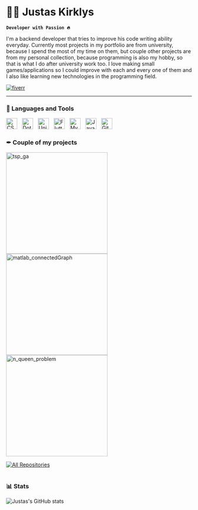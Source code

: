 # 👨‍💻 Justas Kirklys

**`Developer with Passion 🔥`**

I'm a backend developer that tries to improve his code writing ability everyday. Currently most projects in my portfolio are from university, because I spend the most of my time on them, but couple other projects are from my personal collection, because programming is also my hobby, so that is what I do after university work too. I love making small games/applications so I could improve with each and every one of them and I also like learning new technologies in the programming field.

   <p align="left">
      <a href="https://www.fiverr.com/jukicode">
         <img alt="fiverr" title="My Fiverr profile" src="https://custom-icon-badges.demolab.com/badge/Fiverr-62-488207?style=for-the-badge&labelColor=darkgreen&logo=fiverr&logoColor=white"/></a>
   </p>

---

### 🧰 Languages and Tools

<img align="left" alt="CSharp" width="30px" style="padding-right:10px;" src="https://cdn.jsdelivr.net/gh/devicons/devicon/icons/csharp/csharp-original.svg"/>
<img align="left" alt="DotNet" width="30px" style="padding-right:10px;" src="https://cdn.jsdelivr.net/gh/devicons/devicon/icons/dot-net/dot-net-original.svg" />
<img align="left" alt="Unity" width="30px" style="padding-right:10px;" src="https://cdn.jsdelivr.net/gh/devicons/devicon/icons/unity/unity-original.svg" />
<img align="left" alt="Flutter" width="30px" style="padding-right:10px;" src="https://cdn.jsdelivr.net/gh/devicons/devicon/icons/flutter/flutter-original.svg" />
<img align="left" alt="MySQL" width="30px" style="padding-right:10px;" src="https://cdn.jsdelivr.net/gh/devicons/devicon/icons/mysql/mysql-original.svg" />
<img align="left" alt="Java" width="30px" style="padding-right:10px;" src="https://cdn.jsdelivr.net/gh/devicons/devicon/icons/java/java-original.svg"/>
<img align="left" alt="Github" width="30px" style="padding-right:10px;" src="https://cdn.jsdelivr.net/gh/devicons/devicon/icons/github/github-original.svg" />
<br />

#

### ✒ Couple of my projects

<!-- BEGIN GITHUB-PROJECTS -->
  <a href="https://github.com/devJUKI/TSP_GA/"><img width="275" src="https://denvercoder1-github-readme-stats.vercel.app/api/pin/?username=devJUKI&repo=TSP_GA&theme=react&bg_color=1F222E&title_color=F85D7F&hide_border=true&icon_color=F8D866&show_icons=false" alt="tsp_ga"></a>
  <a href="https://github.com/devJUKI/MATLAB-ConnectedGraph"><img width="275" src="https://denvercoder1-github-readme-stats.vercel.app/api/pin/?username=devJUKI&repo=MATLAB-ConnectedGraph&theme=react&bg_color=1F222E&title_color=F85D7F&hide_border=true&icon_color=F8D866&show_icons=false" alt="matlab_connectedGraph"></a>
  <a href="https://github.com/devJUKI/N-Queen-Problem"><img width="275" src="https://denvercoder1-github-readme-stats.vercel.app/api/pin/?username=devJUKI&repo=N-Queen-Problem&theme=react&bg_color=1F222E&title_color=F85D7F&hide_border=true&icon_color=F8D866&show_icons=false" alt="n_queen_problem"></a>
<!-- END GITHUB-PROJECTS -->

<p align="left">
  <a href="https://github.com/devJUKI/?tab=repositories&sort=stargazers"><img alt="All Repositories" title="All Repositories" src="https://custom-icon-badges.demolab.com/badge/-All%20Repos-6C6C6C?style=for-the-badge&logoColor=white&logo=repo"/></a>
</p>

#

### 📊 Stats

![Justas's GitHub stats](https://github-readme-stats.vercel.app/api?username=devJUKI&show_icons=true&theme=gruvbox)

<!-- ![GitHub Streak](https://streak-stats.demolab.com?user=devJUKI&theme=gruvbox&border_radius=4.5) -->
